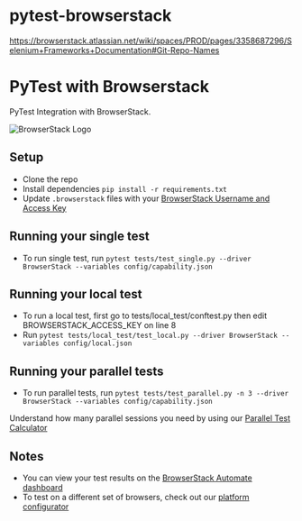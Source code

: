 # pytest-browserstack
https://browserstack.atlassian.net/wiki/spaces/PROD/pages/3358687296/Selenium+Frameworks+Documentation#Git-Repo-Names

# PyTest with Browserstack

PyTest Integration with BrowserStack.

![BrowserStack Logo](https://d98b8t1nnulk5.cloudfront.net/production/images/layout/logo-header.png?1469004780)

## Setup

* Clone the repo
* Install dependencies `pip install -r requirements.txt`
* Update `.browserstack` files with your [BrowserStack Username and Access Key](https://www.browserstack.com/accounts/settings)

## Running your single test
* To run single test, run `pytest tests/test_single.py --driver BrowserStack --variables config/capability.json`

## Running your local test
* To run a local test, first go to tests/local_test/conftest.py then edit BROWSERSTACK_ACCESS_KEY on line 8
* Run `pytest tests/local_test/test_local.py --driver BrowserStack --variables config/local.json`

## Running your parallel tests
* To run parallel tests, run `pytest tests/test_parallel.py -n 3 --driver BrowserStack --variables config/capability.json`

 Understand how many parallel sessions you need by using our [Parallel Test Calculator](https://www.browserstack.com/automate/parallel-calculator?ref=github)

## Notes
* You can view your test results on the [BrowserStack Automate dashboard](https://www.browserstack.com/automate)
* To test on a different set of browsers, check out our [platform configurator](https://www.browserstack.com/automate/python#setting-os-and-browser)
